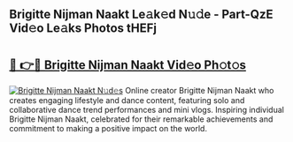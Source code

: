 ## Brigitte Nijman Naakt Le𝚊k𝚎d N𝚞𝚍e - Part-QzE Vid𝚎o Le𝚊ks Photos tHEFj

# <h2><a href="http://fbaru5.evod.top/?m=Brigitte+Nijman+Naakt">🔗 👉🔴 Brigitte Nijman Naakt Vid𝚎o Ph𝚘t𝚘s</a></h2>

[![Brigitte Nijman Naakt N𝚞d𝚎s](https://i.imgur.com/8V9OHl7.gif)](http://fbaru5.evod.top/?m=Brigitte+Nijman+Naakt)
Online creator Brigitte Nijman Naakt who creates engaging lifestyle and dance content, featuring solo and collaborative dance trend performances and mini vlogs. Inspiring individual Brigitte Nijman Naakt, celebrated for their remarkable achievements and commitment to making a positive impact on the world. 
